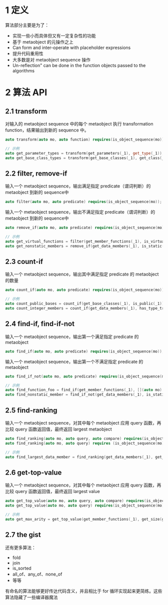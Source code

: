 # 1 定义

算法部分主要是为了：

- 实现一些小而具体但又有一定复杂性的功能
- 基于 metaobject 的元操作之上
- Can form and inter-operate with placeholder expressions
- 提升代码重用性
- 大多数是对 metaobject sequence 操作
- Un-reflection" can be done in the function objects passed to the algorithms



# 2 算法 API

## 2.1 transform

对输入的 metaobject sequence 中的每个 metaobject 执行 transformation function，结果输出到新的 sequence 中。

```c++
auto transform(auto mo, auto function) requires(is_object_sequence(mo));
```

```c++
// 示例
auto get_parameter_types = transform(get_parameters(_1), get_type(_1));
auto get_base_class_types = transform(get_base_classes(_1), get_class(_1));
```

## 2.2 filter, remove-if

输入一个 metaobject sequence，输出满足指定 predicate（谓词判断）的 metaobject 到新的 sequence中

```c++
auto filter(auto mo, auto predicate) requires(is_object_sequence(mo));
```

输入一个 metaobject sequence，输出不满足指定 predicate（谓词判断）的 metaobject 到新的 sequence中

```c++
auto remove_if(auto mo, auto predicate) requires(is_object_sequence(mo));
```

```c++
// 示例
auto get_virtual_functions = filter(get_member_functions(_1), is_virtual(_1));
auto get_nonstatic_members = remove_if(get_data_members(_1), is_static(_1));
```

## 2.3 count-if

输入一个 metaobject sequence，输出其中满足指定 predicate 的 metaobject 的数量

```c++
auto count_if(auto mo, auto predicate) requires(is_object_sequence(mo));
```

```c++
// 示例
auto count_public_bases = count_if(get_base_classes(_1), is_public(_1));
auto count_integer_members = count_if(get_data_members(_1), has_type_trait<is_integral>(get_type(_1)));
```

## 2.4 find-if, find-if-not

输入一个 metaobject sequence，输出第一个满足指定 predicate 的 metaobject

```c++
auto find_if(auto mo, auto predicate) requires(is_object_sequence(mo));
```

输入一个 metaobject sequence，输出第一个不满足指定 predicate 的 metaobject

```c++
auto find_if_not(auto mo, auto predicate) requires(is_object_sequence(mo));
```

```c++
// 示例
auto find_function_foo = find_if(get_member_functions(_1), [](auto mo) { return has_name(mo, "foo"); });
auto find_nonstatic_member = find_if_not(get_data_members(_1), is_static(_1));
```

## 2.5 find-ranking

输入一个 metaobject sequence，对其中每个 metaobject 应用 query 函数，再比较 query 函数返回值，最终返回 largest metaobject

```c++
auto find_ranking(auto mo, auto query, auto compare) requires(is_object_sequence(mo));
auto find_ranking(auto mo, auto query) requires (is_object_sequence(mo)); // 默认 less than 比较操作
```

```c++
// 示例
auto find_largest_data_member = find_ranking(get_data_members(_1), get_sizeof(get_type(_1)));
```

## 2.6 get-top-value

输入一个 metaobject sequence，对其中每个 metaobject 应用 query 函数，再比较 query 函数返回值，最终返回 largest value

```c++
auto get_top_value(auto mo, auto query, auto compare) requires(is_object_sequence(mo));
auto get_top_value(auto mo, auto query) requires(is_object_sequence(mo));
```

```c++
// 示例
auto get_max_arity = get_top_value(get_member_functions(_1), get_size(get_parameters(_1)));
```

## 2.7 the gist

还有更多算法：

- fold
- join
- is_sorted
- all_of、any_of、none_of
- 等等

有命名的算法能够更好传达代码含义，并且相比于 for 循环实现起来更简练。这些算法隐藏了一些编译器魔法
